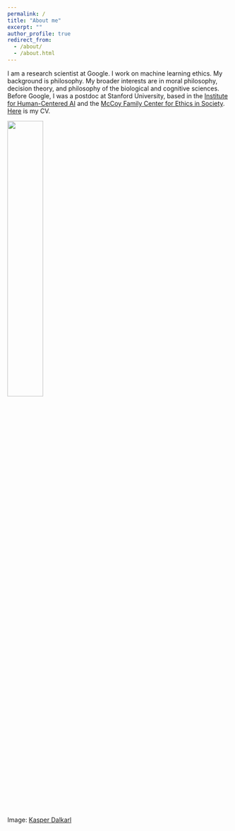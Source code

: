 ```yaml
---
permalink: /
title: "About me"
excerpt: ""
author_profile: true
redirect_from: 
  - /about/
  - /about.html
---
```


I am a research scientist at Google. I work on machine learning ethics. My background is philosophy. My broader interests are in moral philosophy, decision theory, and philosophy of the biological and cognitive sciences. Before Google, I was a postdoc at Stanford University, based in the [Institute for Human-Centered AI](https://hai.stanford.edu/) and the [McCoy Family Center for Ethics in Society](https://ethicsinsociety.stanford.edu/). [Here](https://geoffkeeling.github.io/files/CV.pdf) is my CV.

<img src="[geoffkeeling.github.io/images/bio-photo.jpg](https://geoffkeeling.github.io/images/bio-photo.jpg)" width=40% height=40%>

Image: [Kasper Dalkarl](https://www.kasperdalkarl.com/)

